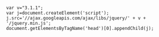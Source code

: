     var v="3.1.1";
    var j=document.createElement('script');
    j.src='//ajax.googleapis.com/ajax/libs/jquery/' + v + '/jquery.min.js';
    document.getElementsByTagName('head')[0].appendChild(j);
